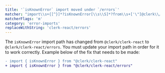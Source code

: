 ```yaml
---
title: '`isKnownError` import moved under `/errors`'
matcher: "import\\s+{[^}]*?isKnownError[\\s\\S]*?from\\s+['\"]@clerk\\/(clerk-react)(?!\/errors)[\\s\\S]*?['\"]"
matcherFlags: 'm'
category: 'error-imports'
replaceWithString: 'clerk-react/errors'
---
```


The `isKnownError` import path has changed from `@clerk/clerk-react` to `@clerk/clerk-react/errors`. You must update your import path in order for it to work correctly. Example below of the fix that needs to be made:

```diff
- import { isKnownError } from "@clerk/clerk-react"
+ import { isKnownError } from "@clerk/clerk-react/errors"
```
